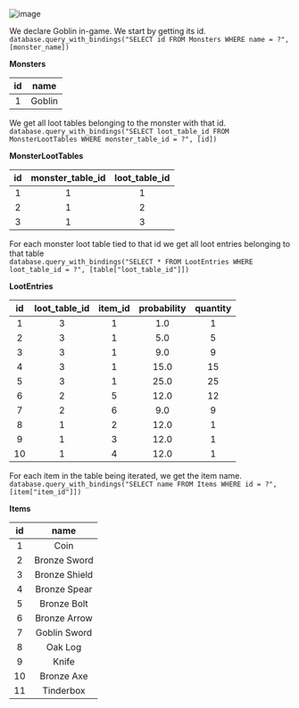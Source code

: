 ![image](https://i.imgur.com/TTpKgMs.png)

We declare Goblin in-game. We start by getting its id.<br>
`database.query_with_bindings("SELECT id FROM Monsters WHERE name = ?", [monster_name])`

**Monsters**

|id|name
|:-:|:-:|
|1|Goblin|

We get all loot tables belonging to the monster with that id.<br>
`database.query_with_bindings("SELECT loot_table_id FROM MonsterLootTables WHERE monster_table_id = ?", [id])`

**MonsterLootTables**

|id|monster_table_id|loot_table_id|
|:-:|:-:|:-:|
|1|	1|	1|
|2|	1|	2|
|3|	1|	3|

For each monster loot table tied to that id we get all loot entries belonging to that table<br>
`database.query_with_bindings("SELECT * FROM LootEntries WHERE loot_table_id = ?", [table["loot_table_id"]])`

**LootEntries**

|id|loot_table_id|item_id|probability|quantity|
|:-:|:-:|:-:|:-:|:-:|
|1|	3|	1|	1.0|	1|
|2|	3|	1|	5.0|	5|
|3|	3|	1|	9.0|	9|
|4|	3|	1|	15.0|	15|
|5|	3|	1|	25.0|	25|
|6|	2|	5|	12.0|	12|
|7|	2|	6|	9.0|	9|
|8|	1|	2|	12.0|	1|
|9|	1|	3|	12.0|	1|
|10|1|	4|	12.0|	1|

For each item in the table being iterated, we get the item name.<br>
`database.query_with_bindings("SELECT name FROM Items WHERE id = ?", [item["item_id"]])`

**Items**

|id|name|
|:-:|:----:|
| 1 |	Coin |
| 2 |	Bronze Sword |
| 3 |	Bronze Shield |
| 4 |	Bronze Spear |
| 5 |	Bronze Bolt |
| 6 |	Bronze Arrow |
| 7 |	Goblin Sword |
| 8 |	Oak Log |
| 9 |	Knife |
| 10 | Bronze Axe |
| 11 | Tinderbox |

